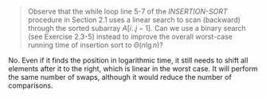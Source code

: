 > Observe that the while loop line 5-7 of the *INSERTION-SORT* procedure in
> Section 2.1 uses a linear search to scan (backward) through the sorted
> subarray $A[i..j-1]$. Can we use a binary search (see Exercise 2.3-5)
> instead to improve the overall worst-case running time of insertion sort to
> $\Theta(n\lg{n})$?

No. Even if it finds the position in logarithmic time, it still needs to shift
all elements after it to the right, which is linear in the worst case. It will
perform the same number of swaps, although it would reduce the number of
comparisons.
